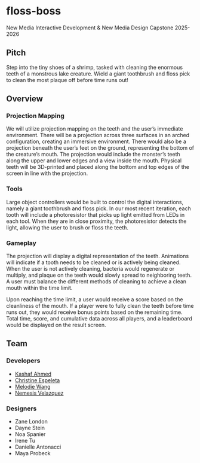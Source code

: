 # floss-boss
New Media Interactive Development &amp; New Media Design Capstone 2025-2026

## Pitch
Step into the tiny shoes of a shrimp, tasked with cleaning the enormous teeth of a monstrous lake creature. Wield a giant toothbrush and floss pick to clean the most plaque off before time runs out!

## Overview

### Projection Mapping
We will utilize projection mapping on the teeth and the user’s immediate environment. There will be a projection across three surfaces in an arched configuration, creating an immersive environment. There would also be a projection beneath the user’s feet on the ground, representing the bottom of the creature’s mouth. The projection would include the monster’s teeth along the upper and lower edges and a view inside the mouth. Physical teeth will be 3D-printed and placed along the bottom and top edges of the screen in line with the projection.

### Tools 
Large object controllers would be built to control the digital interactions, namely a giant toothbrush and floss pick. In our most recent iteration, each tooth will include a photoresistor that picks up light emitted from LEDs in each tool. When they are in close proximity, the photoresistor detects the light, allowing the user to brush or floss the teeth.

### Gameplay
The projection will display a digital representation of the teeth. Animations will indicate if a tooth needs to be cleaned or is actively being cleaned. When the user is not actively cleaning, bacteria would regenerate or multiply, and plaque on the teeth would slowly spread to neighboring teeth. A user must balance the different methods of cleaning to achieve a clean mouth within the time limit.

Upon reaching the time limit, a user would receive a score based on the cleanliness of the mouth. If a player were to fully clean the teeth before time runs out, they would receive bonus points based on the remaining time. Total time, score, and cumulative data across all players, and a leaderboard would be displayed on the result screen.


## Team
### Developers
* [Kashaf Ahmed](https://github.com/kashahmed04)
* [Christine Espeleta](https://github.com/chrissye0)
* [Melodie Wang](https://github.com/kestrelw)
* [Nemesis Velazquez](https://github.com/nemeav)
### Designers
* Zane London
* Dayne Stein
* Noa Spanier
* Irene Tu
* Danielle Antonacci
* Maya Probeck
